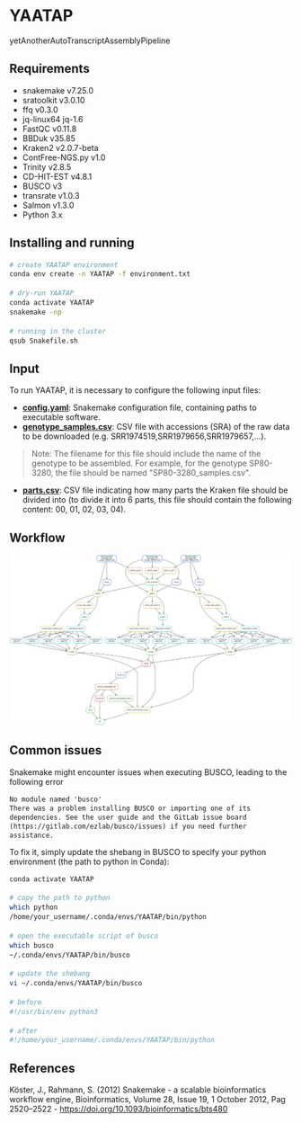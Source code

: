 # YAATAP
yetAnotherAutoTranscriptAssemblyPipeline

## Requirements

* snakemake v7.25.0
* sratoolkit v3.0.10
* ffq v0.3.0
* jq-linux64 jq-1.6
* FastQC v0.11.8
* BBDuk v35.85
* Kraken2 v2.0.7-beta
* ContFree-NGS.py v1.0
* Trinity v2.8.5
* CD-HIT-EST v4.8.1
* BUSCO v3
* transrate v1.0.3
* Salmon v1.3.0
* Python 3.x

## Installing and running

```bash
# create YAATAP environment
conda env create -n YAATAP -f environment.txt

# dry-run YAATAP
conda activate YAATAP
snakemake -np

# running in the cluster
qsub Snakefile.sh
```

## Input

To run YAATAP, it is necessary to configure the following input files:

- **[config.yaml](https://github.com/labbces/YAATAP/blob/main/config.yaml)**: Snakemake configuration file, containing paths to executable software.
- **[genotype_samples.csv](https://github.com/labbces/YAATAP/blob/main/SP80-3280_samples.csv)**: CSV file with accessions (SRA) of the raw data to be downloaded (e.g. SRR1974519,SRR1979656,SRR1979657,...).
>Note: The filename for this file should include the name of the genotype to be assembled. For example, for the genotype SP80-3280, the file should be named "SP80-3280_samples.csv".
- **[parts.csv](https://github.com/labbces/YAATAP/blob/main/parts.csv)**: CSV file indicating how many parts the Kraken file should be divided into (to divide it into 6 parts, this file should contain the following content: 00, 01, 02, 03, 04).

## Workflow

![](https://github.com/labbces/YAATAP/blob/main/images/complete_DAG.svg)

## Common issues

Snakemake might encounter issues when executing BUSCO, leading to the following error
```
No module named 'busco'
There was a problem installing BUSCO or importing one of its dependencies. See the user guide and the GitLab issue board (https://gitlab.com/ezlab/busco/issues) if you need further assistance.
```
To fix it, simply update the shebang in BUSCO to specify your python environment (the path to python in Conda):

```bash
conda activate YAATAP

# copy the path to python
which python
/home/your_username/.conda/envs/YAATAP/bin/python

# open the executable script of busco  
which busco
~/.conda/envs/YAATAP/bin/busco

# update the shebang
vi ~/.conda/envs/YAATAP/bin/busco

# before
#!/usr/bin/env python3

# after
#!/home/your_username/.conda/envs/YAATAP/bin/python
```

## References

Köster, J., Rahmann, S. (2012) Snakemake - a scalable bioinformatics workflow engine, Bioinformatics, Volume 28, Issue 19, 1 October 2012, Pag 2520–2522 - https://doi.org/10.1093/bioinformatics/bts480
